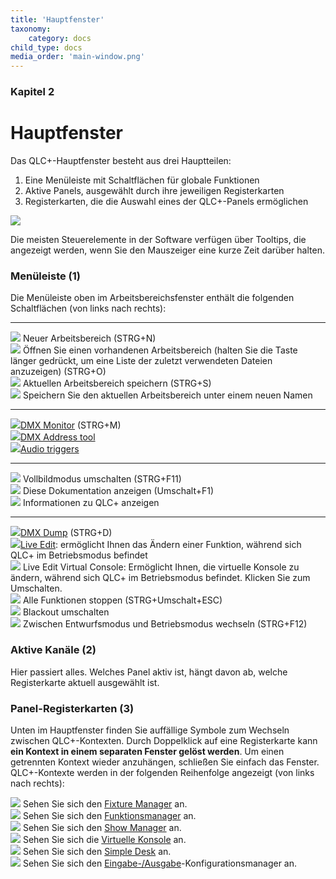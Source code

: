 ```yaml
---
title: 'Hauptfenster'
taxonomy:
    category: docs
child_type: docs
media_order: 'main-window.png'
---
```


<style>
    #chapter p {
        text-align: left;
    }
</style>

### Kapitel 2

# Hauptfenster

Das QLC+-Hauptfenster besteht aus drei Hauptteilen:

1. Eine Menüleiste mit Schaltflächen für globale Funktionen
2. Aktive Panels, ausgewählt durch ihre jeweiligen Registerkarten
3. Registerkarten, die die Auswahl eines der QLC+-Panels ermöglichen

![](/main-window/main-window.png)

Die meisten Steuerelemente in der Software verfügen über Tooltips, die angezeigt werden, wenn Sie den Mauszeiger eine kurze Zeit darüber halten.

### Menüleiste (1)

Die Menüleiste oben im Arbeitsbereichsfenster enthält die folgenden Schaltflächen (von links nach rechts):

* * *

![](../basics/filenew.png) Neuer Arbeitsbereich (STRG+N)  
![](../basics/fileopen.png) Öffnen Sie einen vorhandenen Arbeitsbereich (halten Sie die Taste länger gedrückt, um eine Liste der zuletzt verwendeten Dateien anzuzeigen) (STRG+O)  
![](../basics/filesave.png) Aktuellen Arbeitsbereich speichern (STRG+S)  
![](../basics/filesaveas.png) Speichern Sie den aktuellen Arbeitsbereich unter einem neuen Namen  

* * *

![](../basics/monitor.png)[DMX Monitor](/main-window/dmx-monitor) (STRG+M)  
![](../basics/diptool.png)[DMX Address tool](/main-window/dmx-address-tool)  
![](../basics/audioinput.png)[Audio triggers](/virtual-console/audio-triggers)  

* * *

![](../basics/fullscreen.png) Vollbildmodus umschalten (STRG+F11)  
![](../basics/help.png) Diese Dokumentation anzeigen (Umschalt+F1)  
![](../basics/qlcplus.svg?resize=32,32) Informationen zu QLC+ anzeigen  

* * *

![](../basics/add_dump.png)[DMX Dump](/main-window/dmx-dump) (STRG+D)  
![](../basics/liveedit.png)[Live Edit](/main-window/live-edit): ermöglicht Ihnen das Ändern einer Funktion, während sich QLC+ im Betriebsmodus befindet  
![](../basics/liveedit_vc.png) Live Edit Virtual Console: Ermöglicht Ihnen, die virtuelle Konsole zu ändern, während sich QLC+ im Betriebsmodus befindet. Klicken Sie zum Umschalten.  
![](../basics/panic.png) Alle Funktionen stoppen (STRG+Umschalt+ESC)  
![](../basics/blackout.png) Blackout umschalten  
![](../basics/operate.png) Zwischen Entwurfsmodus und Betriebsmodus wechseln (STRG+F12)

### Aktive Kanäle (2)

Hier passiert alles. Welches Panel aktiv ist, hängt davon ab, welche Registerkarte aktuell ausgewählt ist.

### Panel-Registerkarten (3)

Unten im Hauptfenster finden Sie auffällige Symbole zum Wechseln zwischen QLC+-Kontexten.
Durch Doppelklick auf eine Registerkarte kann **ein Kontext in einem separaten Fenster gelöst werden**. Um einen getrennten Kontext wieder anzuhängen, schließen Sie einfach das Fenster.
QLC+-Kontexte werden in der folgenden Reihenfolge angezeigt (von links nach rechts):

![](../basics/fixture.png) Sehen Sie sich den [Fixture Manager](/fixture-manager) an.  
![](../basics/function.png) Sehen Sie sich den [Funktionsmanager](/function-manager) an.  
![](../basics/show.png) Sehen Sie sich den [Show Manager](/show-manager) an.  
![](../basics/virtualconsole.png) Sehen Sie sich die [Virtuelle Konsole](/virtual-console) an.  
![](../basics/slidermatrix.png) Sehen Sie sich den [Simple Desk](/simple-desk) an.  
![](../basics/input_output.png) Sehen Sie sich den [Eingabe-/Ausgabe](/input-output)-Konfigurationsmanager an.